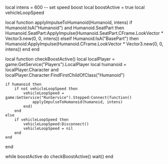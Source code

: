 local intens = 600 -- set speed boost
local boostActive = true
local vehicleLoopSpeed

local function applyImpulseToHumanoid(Humanoid, intens)
    if Humanoid:IsA("Humanoid") and Humanoid.SeatPart then
        Humanoid.SeatPart:ApplyImpulse(Humanoid.SeatPart.CFrame.LookVector * Vector3.new(0, 0, intens))
    elseif Humanoid:IsA("BasePart") then
        Humanoid:ApplyImpulse(Humanoid.CFrame.LookVector * Vector3.new(0, 0, intens))
    end
end

local function checkBoostActive()
    local localPlayer = game:GetService("Players").LocalPlayer
    local humanoid = localPlayer.Character and localPlayer.Character:FindFirstChildOfClass("Humanoid")

    if humanoid then
        if not vehicleLoopSpeed then
            vehicleLoopSpeed = game:GetService("RunService").Stepped:Connect(function()
                applyImpulseToHumanoid(humanoid, intens)
            end)
        end
    else
        if vehicleLoopSpeed then
            vehicleLoopSpeed:Disconnect()
            vehicleLoopSpeed = nil
        end
    end
end

while boostActive do
    checkBoostActive()
    wait()
end
